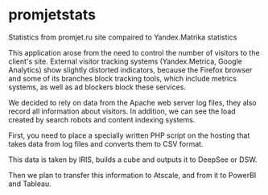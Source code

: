 # promjetstats
Statistics from promjet.ru site compaired to Yandex.Matrika statistics

This application arose from the need to control the number of visitors to the client's site.
External visitor tracking systems (Yandex.Metrica, Google Analytics) show slightly distorted indicators, because the Firefox browser and some of its branches block tracking tools, which include metrics systems, as well as ad blockers block these services.

We decided to rely on data from the Apache web server log files, they also record all information about visitors.
In addition, we can see the load created by search robots and content indexing systems.

First, you need to place a specially written PHP script on the hosting that takes data from log files and converts them to CSV format.

This data is taken by IRIS, builds a cube and outputs it to DeepSee or DSW.

Then we plan to transfer this information to Atscale, and from it to PowerBI and Tableau.